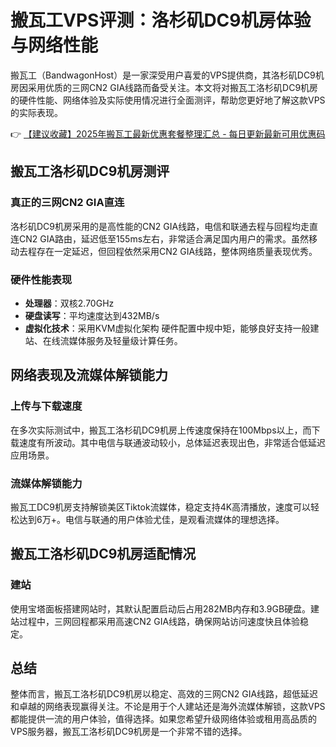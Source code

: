 # 搬瓦工VPS评测：洛杉矶DC9机房体验与网络性能

搬瓦工（BandwagonHost）是一家深受用户喜爱的VPS提供商，其洛杉矶DC9机房因采用优质的三网CN2 GIA线路而备受关注。本文将对搬瓦工洛杉矶DC9机房的硬件性能、网络体验及实际使用情况进行全面测评，帮助您更好地了解这款VPS的实际表现。

👉 [【建议收藏】2025年搬瓦工最新优惠套餐整理汇总 - 每日更新最新可用优惠码](https://bit.ly/banwagon)

## 搬瓦工洛杉矶DC9机房测评

### 真正的三网CN2 GIA直连
洛杉矶DC9机房采用的是高性能的CN2 GIA线路，电信和联通去程与回程均走直连CN2 GIA路由，延迟低至155ms左右，非常适合满足国内用户的需求。虽然移动去程存在一定延迟，但回程依然采用CN2 GIA线路，整体网络质量表现优秀。

### 硬件性能表现
- **处理器**：双核2.70GHz
- **硬盘读写**：平均速度达到432MB/s
- **虚拟化技术**：采用KVM虚拟化架构
硬件配置中规中矩，能够良好支持一般建站、在线流媒体服务及轻量级计算任务。

## 网络表现及流媒体解锁能力

### 上传与下载速度
在多次实际测试中，搬瓦工洛杉矶DC9机房上传速度保持在100Mbps以上，而下载速度有所波动。其中电信与联通波动较小，总体延迟表现出色，非常适合低延迟应用场景。

### 流媒体解锁能力
搬瓦工DC9机房支持解锁美区Tiktok流媒体，稳定支持4K高清播放，速度可以轻松达到6万+。电信与联通的用户体验尤佳，是观看流媒体的理想选择。

## 搬瓦工洛杉矶DC9机房适配情况

### 建站
使用宝塔面板搭建网站时，其默认配置启动后占用282MB内存和3.9GB硬盘。建站过程中，三网回程都采用高速CN2 GIA线路，确保网站访问速度快且体验稳定。

## 总结

整体而言，搬瓦工洛杉矶DC9机房以稳定、高效的三网CN2 GIA线路，超低延迟和卓越的网络表现赢得关注。不论是用于个人建站还是海外流媒体解锁，这款VPS都能提供一流的用户体验，值得选择。如果您希望升级网络体验或租用高品质的VPS服务器，搬瓦工洛杉矶DC9机房是一个非常不错的选择。